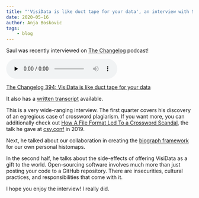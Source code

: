 ```yaml
---
title: "'VisiData is like duct tape for your data', an interview with Saul"
date: 2020-05-16
author: Anja Boskovic
tags:
    - blog
---
```


Saul was recently interviewed on [The Changelog](https://changelog.com) podcast!

<audio data-theme="night" data-src="https://changelog.com/podcast/394/embed" src="https://cdn.changelog.com/uploads/podcast/394/the-changelog-394.mp3" preload="none" class="changelog-episode" controls></audio><p><a href="https://changelog.com/podcast/394">The Changelog 394: VisiData is like duct tape for your data</a></p><script async src="//cdn.changelog.com/embed.js"></script>

It also has a [written transcript](https://changelog.com/podcast/394#transcript) available.

This is a very wide-ranging interview. The first quarter covers his discovery of an egregious case of crossword plagiarism. If you want more, you can additionally check out [How A File Format Led To a Crossword Scandal](https://www.youtube.com/watch?v=9aHfK8EUIzg), the talk he gave at [csv,conf](https://csvconf.com/2019/speakers/#saul-pwanson) in 2019.

Next, he talked about our collaboration in creating the [biograph framework](http://github.com/devotees/biograph) for our own personal histomaps.

In the second half, he talks about the side-effects of offering VisiData as a gift to the world. Open-sourcing software involves much more than just posting your code to a GitHub repository. There are insecurities, cultural practices, and responsibilities that come with it.

I hope you enjoy the interview! I really did.